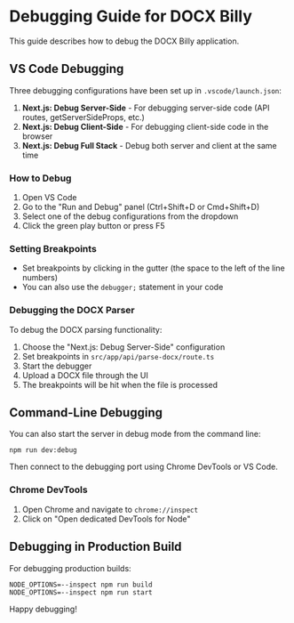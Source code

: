 # Debugging Guide for DOCX Billy

This guide describes how to debug the DOCX Billy application.

## VS Code Debugging

Three debugging configurations have been set up in `.vscode/launch.json`:

1. **Next.js: Debug Server-Side** - For debugging server-side code (API routes, getServerSideProps, etc.)
2. **Next.js: Debug Client-Side** - For debugging client-side code in the browser
3. **Next.js: Debug Full Stack** - Debug both server and client at the same time

### How to Debug

1. Open VS Code
2. Go to the "Run and Debug" panel (Ctrl+Shift+D or Cmd+Shift+D)
3. Select one of the debug configurations from the dropdown
4. Click the green play button or press F5

### Setting Breakpoints

- Set breakpoints by clicking in the gutter (the space to the left of the line numbers)
- You can also use the `debugger;` statement in your code

### Debugging the DOCX Parser

To debug the DOCX parsing functionality:

1. Choose the "Next.js: Debug Server-Side" configuration
2. Set breakpoints in `src/app/api/parse-docx/route.ts`
3. Start the debugger
4. Upload a DOCX file through the UI
5. The breakpoints will be hit when the file is processed

## Command-Line Debugging

You can also start the server in debug mode from the command line:

```
npm run dev:debug
```

Then connect to the debugging port using Chrome DevTools or VS Code.

### Chrome DevTools

1. Open Chrome and navigate to `chrome://inspect`
2. Click on "Open dedicated DevTools for Node"

## Debugging in Production Build

For debugging production builds:

```
NODE_OPTIONS=--inspect npm run build
NODE_OPTIONS=--inspect npm run start
```

Happy debugging!
